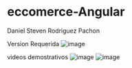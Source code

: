 # eccomerce-Angular

Daniel Steven Rodriguez Pachon

Version Requerida
![image](https://github.com/danielPachon/eccomerce-Angular/assets/81037147/919ed14a-5d7d-4882-b74a-735381d4a2dd)

videos demostrativos
![image](https://github.com/danielPachon/eccomerce-Angular/blob/main/1.gif)
![image](https://github.com/danielPachon/eccomerce-Angular/blob/main/2.gif)
